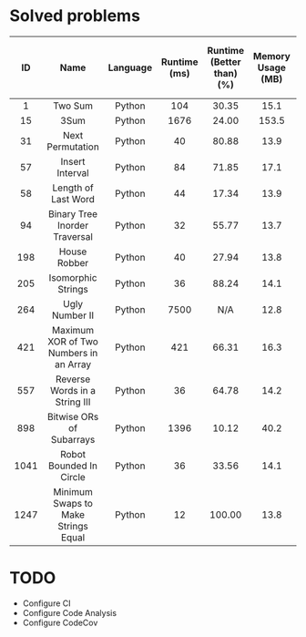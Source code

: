 # Solved problems

|  ID   |                  Name                  | Language | Runtime (ms) | Runtime (Better than) (%) | Memory Usage (MB) | Memory Usage (Better than) (%) |
| :---: | :------------------------------------: | :------: | :----------: | :-----------------------: | :---------------: | :----------------------------: |
|   1   |                Two Sum                 |  Python  |     104      |           30.35           |       15.1        |             69.92              |
|  15   |                  3Sum                  |  Python  |     1676     |           24.00           |       153.5       |              N/A               |
|  31   |            Next Permutation            |  Python  |      40      |           80.88           |       13.9        |             41.92              |
|  57   |            Insert Interval             |  Python  |      84      |           71.85           |       17.1        |             75.36              |
|  58   |          Length of Last Word           |  Python  |      44      |           17.34           |       13.9        |             45.34              |
|  94   |     Binary Tree Inorder Traversal      |  Python  |      32      |           55.77           |       13.7        |             93.01              |
|  198  |              House Robber              |  Python  |      40      |           27.94           |       13.8        |             59.98              |
|  205  |           Isomorphic Strings           |  Python  |      36      |           88.24           |       14.1        |             47.13              |
|  264  |             Ugly Number II             |  Python  |     7500     |            N/A            |       12.8        |             58.04              |
|  421  | Maximum XOR of Two Numbers in an Array |  Python  |     421      |           66.31           |       16.3        |             97.66              |
|  557  |     Reverse Words in a String III      |  Python  |      36      |           64.78           |       14.2        |             76.21              |
|  898  |        Bitwise ORs of Subarrays        |  Python  |     1396     |           10.12           |       40.2        |             57.52              |
| 1041  |        Robot Bounded In Circle         |  Python  |      36      |           33.56           |       14.1        |              N/A               |
| 1247  |  Minimum Swaps to Make Strings Equal   |  Python  |      12      |          100.00           |       13.8        |             52.77              |

# TODO

-   Configure CI
-   Configure Code Analysis
-   Configure CodeCov
